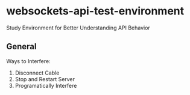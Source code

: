# websockets-api-test-environment
Study Environment for Better Understanding API Behavior

## General
Ways to Interfere:

1. Disconnect Cable
2. Stop and Restart Server
3. Programatically Interfere
